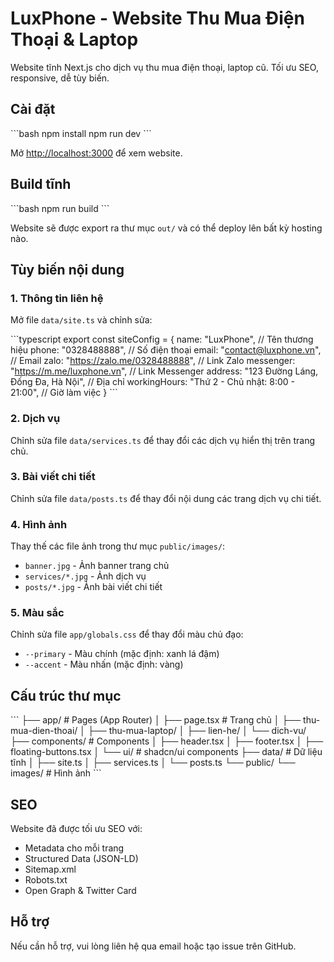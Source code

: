 # LuxPhone - Website Thu Mua Điện Thoại & Laptop

Website tĩnh Next.js cho dịch vụ thu mua điện thoại, laptop cũ. Tối ưu SEO, responsive, dễ tùy biến.

## Cài đặt

\`\`\`bash
npm install
npm run dev
\`\`\`

Mở [http://localhost:3000](http://localhost:3000) để xem website.

## Build tĩnh

\`\`\`bash
npm run build
\`\`\`

Website sẽ được export ra thư mục `out/` và có thể deploy lên bất kỳ hosting nào.

## Tùy biến nội dung

### 1. Thông tin liên hệ

Mở file `data/site.ts` và chỉnh sửa:

\`\`\`typescript
export const siteConfig = {
  name: "LuxPhone", // Tên thương hiệu
  phone: "0328488888", // Số điện thoại
  email: "contact@luxphone.vn", // Email
  zalo: "https://zalo.me/0328488888", // Link Zalo
  messenger: "https://m.me/luxphone.vn", // Link Messenger
  address: "123 Đường Láng, Đống Đa, Hà Nội", // Địa chỉ
  workingHours: "Thứ 2 - Chủ nhật: 8:00 - 21:00", // Giờ làm việc
}
\`\`\`

### 2. Dịch vụ

Chỉnh sửa file `data/services.ts` để thay đổi các dịch vụ hiển thị trên trang chủ.

### 3. Bài viết chi tiết

Chỉnh sửa file `data/posts.ts` để thay đổi nội dung các trang dịch vụ chi tiết.

### 4. Hình ảnh

Thay thế các file ảnh trong thư mục `public/images/`:
- `banner.jpg` - Ảnh banner trang chủ
- `services/*.jpg` - Ảnh dịch vụ
- `posts/*.jpg` - Ảnh bài viết chi tiết

### 5. Màu sắc

Chỉnh sửa file `app/globals.css` để thay đổi màu chủ đạo:
- `--primary` - Màu chính (mặc định: xanh lá đậm)
- `--accent` - Màu nhấn (mặc định: vàng)

## Cấu trúc thư mục

\`\`\`
├── app/                    # Pages (App Router)
│   ├── page.tsx           # Trang chủ
│   ├── thu-mua-dien-thoai/
│   ├── thu-mua-laptop/
│   ├── lien-he/
│   └── dich-vu/
├── components/            # Components
│   ├── header.tsx
│   ├── footer.tsx
│   ├── floating-buttons.tsx
│   └── ui/               # shadcn/ui components
├── data/                 # Dữ liệu tĩnh
│   ├── site.ts
│   ├── services.ts
│   └── posts.ts
└── public/
    └── images/           # Hình ảnh
\`\`\`

## SEO

Website đã được tối ưu SEO với:
- Metadata cho mỗi trang
- Structured Data (JSON-LD)
- Sitemap.xml
- Robots.txt
- Open Graph & Twitter Card

## Hỗ trợ

Nếu cần hỗ trợ, vui lòng liên hệ qua email hoặc tạo issue trên GitHub.

